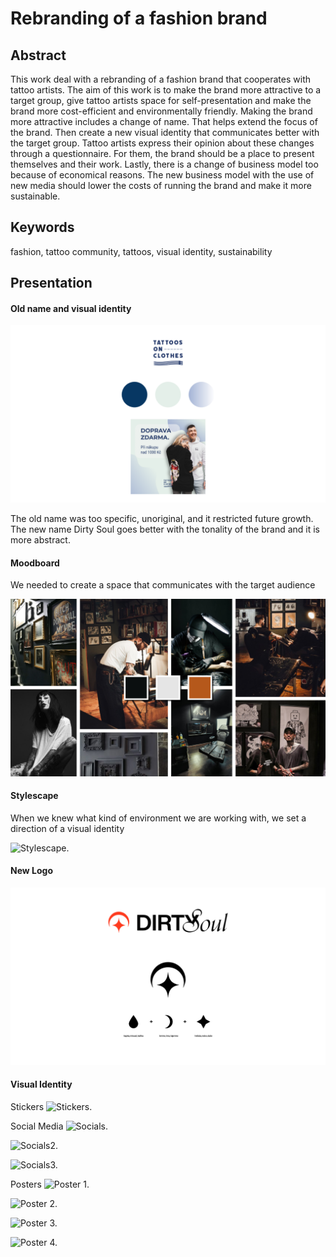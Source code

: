# Rebranding of a fashion brand

## Abstract
This work deal with a rebranding of a fashion brand that cooperates with tattoo artists. The aim of this work is to make the brand more attractive to a target group, give tattoo artists space for self-presentation and make the brand more cost-efficient and environmentally friendly. Making the brand more attractive includes a change of name. That helps extend the focus of the brand. Then create a new visual identity that communicates better with the target group. Tattoo artists express their opinion about these changes through a questionnaire. For them, the brand should be a place to present themselves and their work. Lastly, there is a change of business model too because of economical reasons. The new business model with the use of new media should lower the costs of running the brand and make it more sustainable.

## Keywords
fashion, tattoo community, tattoos, visual identity, sustainability 

## Presentation
#### Old name and visual identity

![Old Visual Identity.](img/Tatoosonclothes.png)

The old name was too specific, unoriginal, and it restricted future growth. The new name Dirty Soul goes better with the tonality of the brand and it is more abstract.

#### Moodboard

We needed to create a space that communicates with the target audience

![Moodboard.](img/Moodboard.jpg)

#### Stylescape

When we knew what kind of environment we are working with, we set a direction of a visual identity

![Stylescape.](img/Stylescape.png) 

#### New Logo

![Logo.](img/logo.png) 

#### Visual Identity

Stickers
![Stickers.](27_urban_poster_mockup.jpg) 

Social Media
![Socials.](poznej.jpg) 

![Socials2.](Storycka.png) 

![Socials3.](ctvrty-prispevek.jpg)

Posters
![Poster 1.](133_urban_poster_mockup.jpg) 

![Poster 2.](114_urban_poster_mockup.jpg) 

![Poster 3.](81_urban_poster_mockup.jpg) 

![Poster 4.](outdoor.jpg) 



